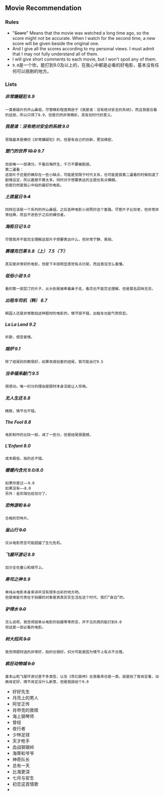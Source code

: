 ## Movie Recommendation

### Rules

- "~~Score~~" Means that the movie was watched a long time ago, so the score might not be accurate. When I watch for the second time, a new score will be given beside the original one. 
- And I give all the scores according to my personal views. I must admit that I may not fully understand all of them. 
- I will give short comments to each movie, but I won't spoil any of them. 
- `9.0`是一个坎，能打到9.0及以上的，在我心中都是必看的好电影，基本没有任何可以挑剔的地方。



### Lists

##### 非常嫌疑犯 8.9

```
一类悬疑片的开山鼻祖，尽管精彩程度稍逊于《我是谁：没有绝对安全的系统》，而且我是后看的这部，所以只得了8.9，但是仍然非常精彩，具有划时代的意义。
```

##### 我是谁：没有绝对安全的系统 9.0

```
思路基本是模仿《非常嫌疑犯》的，但是有自己的创新，更加缜密。
```

##### 楚门的世界 ~~10.0~~ 9.7

```
目前唯一一部满分。不看后悔终生，千万不要被剧透。
第二遍看：
这部片子还是的确存在一些小缺点，可能是受限于时代关系，也可能是我第二遍看的时候知道了剧情设定，所以震撼不算太多。同时对于想要表达的主题也有点模糊。
但是仍然是我心中拍的最好的电影。
```

##### 土拨鼠日 ~~9.4~~

```
同样应该是一个系列的开山鼻祖，之后各种电影小说照抄这个套路。尽管片子比较老，但非常非常经典，而且不逊色于之后的模仿者。
```

##### 海街日记 9.0

```
尽管我并不能完全理解这部片子想要表达什么，但非常宁静、美丽。
```

##### 赛德克巴莱 8.8（上）  7.5（下）

```
其实是非常好的电影，但是下半部明显感觉有点烂尾，而且我没怎么看懂。
```

##### 低俗小说 9.0

```
看的第一部昆汀的片子，从头到尾被牵着鼻子走，看完也不能完全理解，但是莫名回味无穷。
```

##### 出租车司机（韩） 8.7

```
韩国人还是非常敢拍这种题材的电影的，情节很不错，出租车也能气势恢宏。
```

##### La La Land 9.2

```
听歌，感受爱情。
```

##### 熔炉 9.1

```
除了结尾别的都很好，如果改成俗套的结尾，我可能会打9.5
```

##### 当幸福来敲门 9.5

```
很感动。唯一扣分的理由是题材本身没能让人惊艳。
```

##### 无人生还 8.8

```
精致，情节也不错。
```

##### The Fool 8.8

```
电影制作的比较一般，减了一些分，但是结尾很震撼。
```

##### L'Enfant 8.0

```
成本极低，拍的还不错。
```

##### 暖暖内含光 9.0/8.0

```
如果你爱过——9.0 
如果没有——8.0
另外：金凯瑞也给加分了。
```

##### 恐怖游轮 ~~8.0~~

```
合格的恐怖片。
```

##### 釜山行 ~~9.0~~

```
仅从电影而言可能超越了生化危机。
```

##### 飞屋环游记 8.9

```
加分全在童心和细节上。
```

##### 寿司之神 8.9

```
单纯从电影本身来讲并没有很多出彩的地方吧。
但是难能可贵在于拍摄的对象是真真实实生活在这个时代，我们“身边”的。
```

##### 驴得水 ~~9.0~~

```
怎么说呢，我觉得就单从电影的拍摄等等而言，并不见的真的能打到9.0
但这是一部必看的电影。
```

##### 树大招风 ~~9.0~~

```
我觉得题材选的非常好，拍的也很好。扣分可能是因为情节上有点不合理。
```

##### 疯狂动物城 ~~9.0~~

```
基本山和飞屋环游记差不多类型，以及《奇幻森林》在我看来也是一类，就是拍了我肯定看，动画肯定好，情节肯定没什么新意，但是我就给个9.0
```





- 好好先生
- 月亮上的男人
- 阿甘正传
- 肖申克的救赎
- 海上钢琴师
- 曾经
- 夜行者
- 少林足球
- 天才枪手
- 血战钢锯岭
- 海蒂和爷爷
- 神奇队长
- 总有一天
- 比海更深
- 七月与安生
- 初恋这首情歌
- ​

